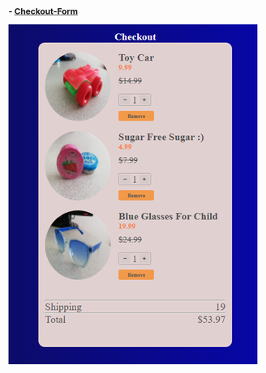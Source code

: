### - [Checkout-Form](https://yasinyagmur.github.io/Checkout-Form-myFirstScript-/)
![](./image/checkout-form-script.png)